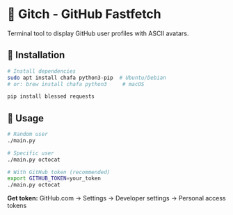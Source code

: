 # 🎨 Gitch - GitHub Fastfetch

Terminal tool to display GitHub user profiles with ASCII avatars.

## 🚀 Installation

```bash
# Install dependencies
sudo apt install chafa python3-pip  # Ubuntu/Debian
# or: brew install chafa python3     # macOS

pip install blessed requests

```

## 🎯 Usage

```bash
# Random user
./main.py

# Specific user
./main.py octocat

# With GitHub token (recommended)
export GITHUB_TOKEN=your_token
./main.py octocat
```

**Get token:** GitHub.com → Settings → Developer settings → Personal access tokens

